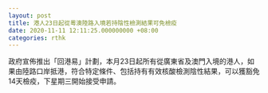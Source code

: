```yaml
---
layout: post
title: 港人23日起從粵澳陸路入境若持陰性檢測結果可免檢疫
date: 2020-11-11 12:11:25.000000000 +08:00
categories: rthk
---
```


政府宣佈推出「回港易」計劃，本月23日起所有從廣東省及澳門入境的港人，如果由陸路口岸抵港，符合特定條件、包括持有有效核酸檢測陰性結果，可以獲豁免14天檢疫，下星期三開始接受申請。

